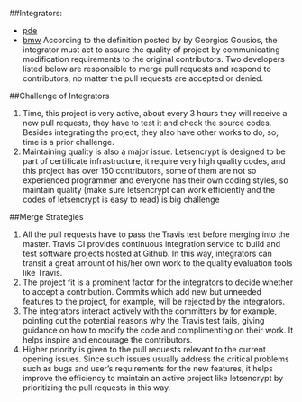 ##Integrators:
- [pde](https://github.com/letsencrypt/letsencrypt/issues/created_by/pde)
- [bmw](https://github.com/letsencrypt/letsencrypt/pulls/bmw)
According to the definition posted by by Georgios Gousios, the integrator must act to assure the quality of project by communicating modification requirements to the original contributors. Two developers listed below are responsible to merge pull requests and respond to contributors, no matter the pull requests are accepted or denied.


##Challenge of Integrators
1. Time, this project is very active, about every 3 hours they will receive a new pull requests, they have to test it and check the source codes. Besides integrating the project, they also have other works to do, so, time is a prior challenge.
2. Maintaining quality is also a major issue. Letsencrypt is designed to be part of certificate infrastructure, it require very high quality codes, and this project has over 150 contributors, some of them are not so experienced programmer and everyone has their own coding styles, so maintain quality (make sure letsencrypt can work efficiently and the codes of letsencrypt is easy to read) is big challenge

##Merge Strategies
1. All the pull requests have to pass the Travis test before merging into the master. Travis CI provides continuous integration service to build and test software projects hosted at Github. In this way, integrators can transit a great amount of his/her own work to the quality evaluation tools like Travis.
2. The project fit is a prominent factor for the integrators to decide whether to accept a contribution. Commits which add new but unneeded features to the project, for example, will be rejected by the integrators.
3. The integrators interact actively with the committers by for example, pointing out the potential reasons why the Travis test fails, giving guidance on how to modify the code and complimenting on their work. It helps inspire and encourage the contributors.
4. Higher priority is given to the pull requests relevant to the current opening issues. Since such issues usually address the critical problems such as bugs and user’s requirements for the new features, it helps improve the efficiency to maintain an active project like letsencrypt by prioritizing the pull requests in this way.
